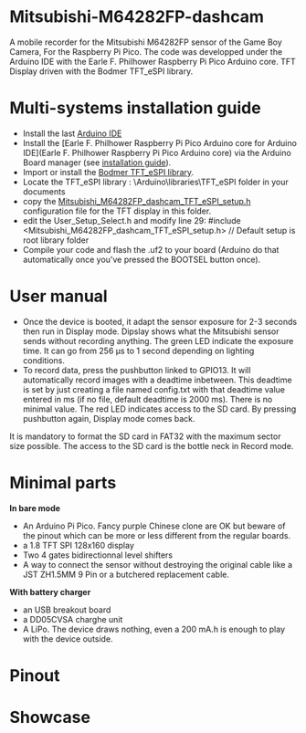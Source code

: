 # Mitsubishi-M64282FP-dashcam

A mobile recorder for the Mitsubishi M64282FP sensor of the Game Boy Camera, For the Raspberry Pi Pico. The code was developped under the Arduino IDE with the Earle F. Philhower Raspberry Pi Pico Arduino core. TFT Display driven with the Bodmer TFT_eSPI library.

# Multi-systems installation guide

- Install the last [Arduino IDE](https://www.arduino.cc/en/software)
- Install the [Earle F. Philhower Raspberry Pi Pico Arduino core for Arduino IDE](Earle F. Philhower Raspberry Pi Pico Arduino core) via the Arduino Board manager (see [installation guide](https://github.com/earlephilhower/arduino-pico#installing-via-arduino-boards-manager)).
- Import or install the [Bodmer TFT_eSPI library](https://github.com/Bodmer/TFT_eSPI).
- Locate the TFT_eSPI library :
    \Arduino\libraries\TFT_eSPI folder in your documents
- copy the [Mitsubishi_M64282FP_dashcam_TFT_eSPI_setup.h]() configuration file for the TFT display in this folder.
- edit the User_Setup_Select.h and modify line 29:
    #include <Mitsubishi_M64282FP_dashcam_TFT_eSPI_setup.h>           // Default setup is root library folder
- Compile your code and flash the .uf2 to your board (Arduino do that automatically once you've pressed the BOOTSEL button once).

# User manual

- Once the device is booted, it adapt the sensor exposure for 2-3 seconds then run in Display mode. Dipslay shows what the Mitsubishi sensor sends without recording anything. The green LED indicate the exposure time. It can go from 256 µs to 1 second depending on lighting conditions.
- To record data, press the pushbutton linked to GPIO13. It will automatically record images with a deadtime inbetween. This deadtime is set by just creating a file named config.txt with that deadtime value entered in ms (if no file, default deadtime is 2000 ms). There is no minimal value. The red LED indicates access to the SD card. By pressing pushbutton again, Display mode comes back.

It is mandatory to format the SD card in FAT32 with the maximum sector size possible. The access to the SD card is the bottle neck in Record mode.

# Minimal parts

**In bare mode**
- An Arduino Pi Pico. Fancy purple Chinese clone are OK but beware of the pinout which can be more or less different from the regular boards.
- a 1.8 TFT SPI 128x160 display
- Two 4 gates bidirectionnal level shifters
- A way to connect the sensor without destroying the original cable like a JST ZH1.5MM 9 Pin or a butchered replacement cable.

**With battery charger**
- an USB breakout board
- a DD05CVSA charghe unit
- A LiPo. The device draws nothing, even a 200 mA.h is enough to play with the device outside.

# Pinout


# Showcase


